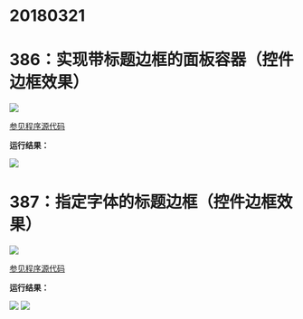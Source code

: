 # 20180321

# 386：实现带标题边框的面板容器（控件边框效果）

<img src="http://image.renkaigis.com/keepcoding/2018032101.png">

<a href="https://github.com/renkaigis/KeepCoding/tree/master/2018/03/21" target="_blank">参见程序源代码</a>

**运行结果：**

<img src="http://image.renkaigis.com/keepcoding/2018032102.png">

# 387：指定字体的标题边框（控件边框效果）

<img src="http://image.renkaigis.com/keepcoding/2018032103.png">

<a href="https://github.com/renkaigis/KeepCoding/tree/master/2018/03/20" target="_blank">参见程序源代码</a>

**运行结果：**

<img src="http://image.renkaigis.com/keepcoding/2018032104.png">

<img src="http://image.renkaigis.com/keepcoding/2018032105.png">

